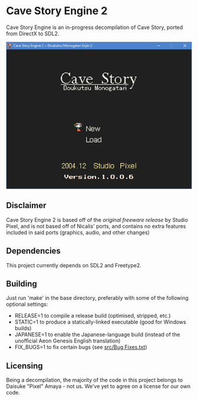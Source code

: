 # Cave Story Engine 2

Cave Story Engine is an in-progress decompilation of Cave Story, ported from DirectX to SDL2.

![Screenshot](screenshot.png)

## Disclaimer

Cave Story Engine 2 is based off of the *original freeware release* by Studio Pixel, and is not based off of Nicalis' ports, and contains no extra features included in said ports (graphics, audio, and other changes)

## Dependencies

This project currently depends on SDL2 and Freetype2.

## Building

Just run 'make' in the base directory, preferably with some of the following optional settings:

* RELEASE=1 to compile a release build (optimised, stripped, etc.)
* STATIC=1 to produce a statically-linked executable (good for Windows builds)
* JAPANESE=1 to enable the Japanese-language build (instead of the unofficial Aeon Genesis English translation)
* FIX_BUGS=1 to fix certain bugs (see [src/Bug Fixes.txt](https://github.com/cuckydev/Cave-Story-Engine-2/blob/master/src/Bug%20Fixes.txt))

## Licensing

Being a decompilation, the majority of the code in this project belongs to Daisuke "Pixel" Amaya - not us. We've yet to agree on a license for our own code.
